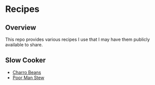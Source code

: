 # Recipes
## Overview
This repo provides various recipes I use that I may have them publicly
available to share.

## Slow Cooker
  * [Charro Beans](slow-cooker/charro-borracho-beans.md)
  * [Poor Man Stew](slow-cooker/poor-man-stew.md)
